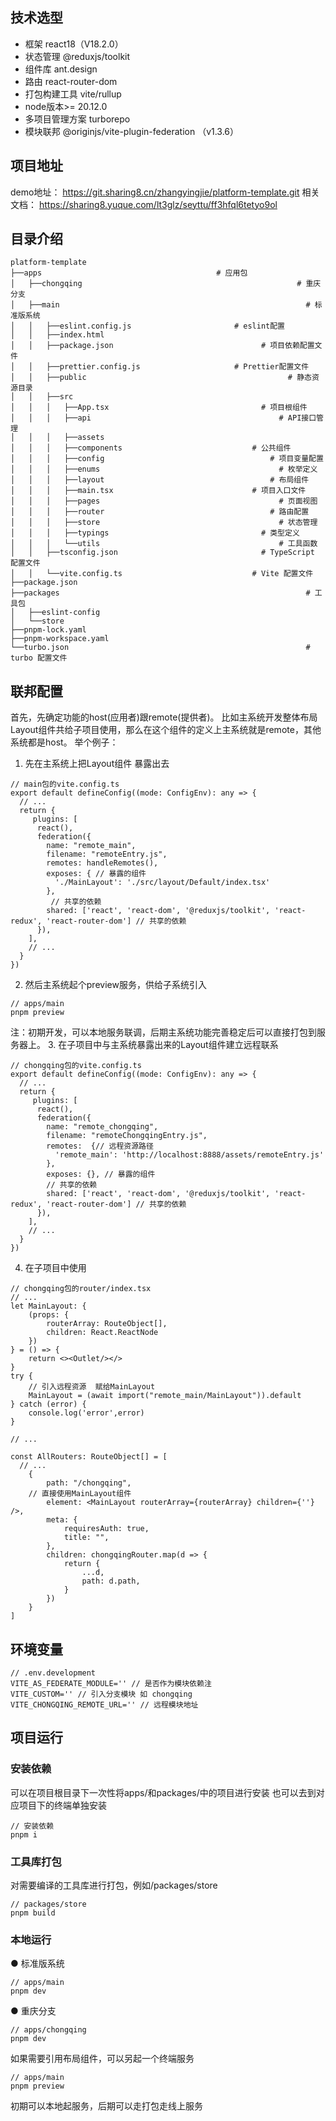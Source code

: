 ## 技术选型
- 框架 react18（V18.2.0） 
- 状态管理 @reduxjs/toolkit 
- 组件库 ant.design 
- 路由 react-router-dom 
- 打包构建工具 vite/rullup 
- node版本>= 20.12.0 
- 多项目管理方案 turborepo  
- 模块联邦 @originjs/vite-plugin-federation （v1.3.6） 
## 项目地址
demo地址： https://git.sharing8.cn/zhangyingjie/platform-template.git
相关文档： https://sharing8.yuque.com/lt3glz/seyttu/ff3hfql6tetyo9ol
## 目录介绍
```
platform-template
├──apps                          			  # 应用包
│   ├──chongqing												# 重庆分支
│   ├──main														  # 标准版系统
│   │   ├──eslint.config.js						  # eslint配置
│   │   ├──index.html
│   │   ├──package.json 								# 项目依赖配置文件
│   │   ├──prettier.config.js					  # Prettier配置文件
│   │   ├──public											  # 静态资源目录
│   │   ├──src
│   │   │   ├──App.tsx									# 项目根组件
│   │   │   ├──api											# API接口管理
│   │   │   ├──assets
│   │   │   ├──components							  # 公共组件
│   │   │   ├──config									  # 项目变量配置
│   │   │   ├──enums										# 枚举定义
│   │   │   ├──layout									  # 布局组件
│   │   │   ├──main.tsx								  # 项目入口文件
│   │   │   ├──pages										# 页面视图
│   │   │   ├──router									  # 路由配置
│   │   │   ├──store										# 状态管理
│   │   │   ├──typings									# 类型定义
│   │   │   └──utils										# 工具函数
│   │   ├──tsconfig.json								# TypeScript 配置文件
│   │   └──vite.config.ts							  # Vite 配置文件
├──package.json
├──packages														  # 工具包
│   ├──eslint-config
│   └──store
├──pnpm-lock.yaml
├──pnpm-workspace.yaml
└──turbo.json													  # turbo 配置文件

```
## 联邦配置
首先，先确定功能的host(应用者)跟remote(提供者)。
比如主系统开发整体布局Layout组件共给子项目使用，那么在这个组件的定义上主系统就是remote，其他系统都是host。
举个例子：
1. 先在主系统上把Layout组件 暴露出去
```
// main包的vite.config.ts
export default defineConfig((mode: ConfigEnv): any => {
  // ...
  return {
     plugins: [
      react(),
      federation({
        name: "remote_main",
        filename: "remoteEntry.js",
        remotes: handleRemotes(),
        exposes: { // 暴露的组件
          './MainLayout': './src/layout/Default/index.tsx'
        },
         // 共享的依赖
        shared: ['react', 'react-dom', '@reduxjs/toolkit', 'react-redux', 'react-router-dom'] // 共享的依赖
      }),
    ],
    // ...
  }
})
```
2. 然后主系统起个preview服务，供给子系统引入
```
// apps/main
pnpm preview
```
注：初期开发，可以本地服务联调，后期主系统功能完善稳定后可以直接打包到服务器上。
3. 在子项目中与主系统暴露出来的Layout组件建立远程联系
```
// chongqing包的vite.config.ts
export default defineConfig((mode: ConfigEnv): any => {
  // ...
  return {
     plugins: [
      react(),
      federation({
        name: "remote_chongqing",
        filename: "remoteChongqingEntry.js",
        remotes:  {// 远程资源路径
          'remote_main': 'http://localhost:8888/assets/remoteEntry.js'
        },
        exposes: {}, // 暴露的组件
        // 共享的依赖
        shared: ['react', 'react-dom', '@reduxjs/toolkit', 'react-redux', 'react-router-dom'] // 共享的依赖
      }),
    ],
    // ...
  }
})
```
4. 在子项目中使用
```
// chongqing包的router/index.tsx
// ...
let MainLayout: {
	(props: {
		routerArray: RouteObject[],
		children: React.ReactNode
	})
} = () => {
	return <><Outlet/></>
}
try {
	// 引入远程资源  赋给MainLayout
	MainLayout = (await import("remote_main/MainLayout")).default
} catch (error) {
	console.log('error',error)
}

// ...

const AllRouters: RouteObject[] = [
  // ...
	{
		path: "/chongqing",
  	// 直接使用MainLayout组件
		element: <MainLayout routerArray={routerArray} children={''} />,
		meta: {
			requiresAuth: true,
			title: "",
		},
		children: chongqingRouter.map(d => {
			return {
				...d,
				path: d.path,
			}
		})
	}
]
```
## 环境变量
```
// .env.development
VITE_AS_FEDERATE_MODULE='' // 是否作为模块依赖注
VITE_CUSTOM='' // 引入分支模块 如 chongqing
VITE_CHONGQING_REMOTE_URL='' // 远程模块地址
```

## 项目运行
### 安装依赖
可以在项目根目录下一次性将apps/和packages/中的项目进行安装
也可以去到对应项目下的终端单独安装
```
// 安装依赖
pnpm i
```

### 工具库打包
对需要编译的工具库进行打包，例如/packages/store
```
// packages/store
pnpm build
```

### 本地运行
● 标准版系统
```
// apps/main
pnpm dev
```
● 重庆分支
```
// apps/chongqing
pnpm dev
```
如果需要引用布局组件，可以另起一个终端服务
```
// apps/main
pnpm preview
```
初期可以本地起服务，后期可以走打包走线上服务

